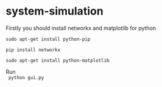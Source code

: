 system-simulation
===========
Firstly you should install networkx and matplotlib for python

```sudo apt-get install python-pip```

```pip install networkx```

```sudo apt-get install python-matplotlib```
 
Run  
``` python gui.py```

 
 



 
